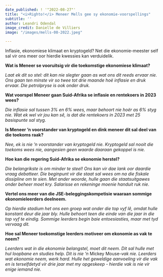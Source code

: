 ```yaml
---
date_published: ! '"2022-08-27"'
title: "<i>Righto!</i> Meneer Mells gee sy ekonomie-voorspellings"
subtitle: ''
author: Leandri Odendal
image_credit: Danielle de Villiers
image: "/images/mells-08-2022.jpeg"

---
```

Inflasie, ekonomiese klimaat en kryptogeld? Net die ekonomie-meester self sal vir ons meer oor hierdie kwessies kan verduidelik.

**Wat is Meneer se vooruitsig vir die toekomstige ekonomiese klimaat?**

_Laat ek dit so stel: dit kan nie slegter gaan as wat ons dit reeds ervaar nie. Ons gaan ten minste vir so twee tot drie maande hoë inflasie en druk ervaar. Die petrolpryse is ook onder druk._

**Wat voorspel Meneer gaan Suid-Afrika se inflasie en rentekoers in 2023 wees?**

_Die inflasie sal tussen 3% en 6% wees, maar behoort nie hoër as 6% styg nie. Wat ek wel vir jou kan sê, is dat die rentekoers in 2023 met 25 basispunte sal styg._

**Is Meneer ’n voorstander van kryptogeld en dink meneer dit sal deel van die toekoms raak?**

_Nee, ek is nie ’n voorstander van kryptogeld nie. Kryptogeld sal nooit die toekoms wees nie, aangesien geen waarde daaraan gekoppel is nie._

**Hoe kan die regering Suid-Afrika se ekonomie herstel?**

_Die belangrikste is om minder te steel! Ons kan vir dae lank oor daardie vraag debatteer. Die beginpunt vir die staat sal wees om na die fiskale dissipline om te sien. Met ander woorde, hulle gaan die staatsuitgawes onder beheer moet kry. Salarisse en rekeninge moenie handuit ruk nie._

**Vertel ons meer van die JSE-beleggingskompetisie waaraan sommige ekonomieleerders deelneem.**

_Op hierdie stadium het ons een groep wat onder die top vyf lê, omdat hulle konstant deur die jaar bly. Hulle behoort teen die einde van die jaar in die top vyf te eindig. Sommige leerders begin baie entoesiasties, maar met tyd vervaag dit._

**Hoe sal Meneer toekomstige leerders motiveer om ekonomie as vak te neem?**

_Leerders wat in die ekonomie belangstel, moet dit neem. Dit sal hulle met hul loopbane en studies help. Dit is nie ’n_ Mickey Mouse-_vak nie. Leerders wat ekonomie neem, werk hard. Hulle het geweldige aanvoeling vir die vak en is terselfdetyd vir drie jaar met my opgeskeep - hierdie vak is nie vir enige iemand nie._